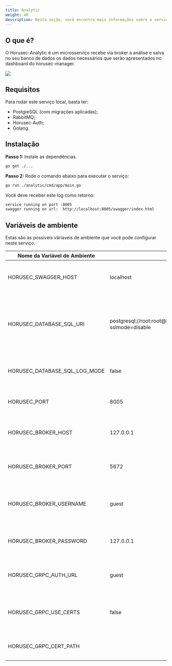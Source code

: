 ```yaml
---
title: Analytic
weight: 40
description: Nesta seção, você encontra mais informações sobre o serviço Horusec-Analytic.
---
```


## **O que é?** 

O Horusec-Analytic é um microsserviço recebe via broker a análise e salva no seu banco de dados os dados necessários que serão apresentados no dashboard do horusec-manager.

![](/docs/ptbr/web/services/analytic/0-arquitecture.jpg)

## **Requisitos**

Para rodar este serviço local, basta ter:

* PostgreSQL (com migrações aplicadas);
* RabbitMQ;
* Horusec-Auth;
* Golang.

## **Instalação**

**Passo 1:** Instale as dependências.

```bash
go get ./...
```

**Passo 2:** Rode o comando abaixo para executar o serviço: 

```bash
go run ./analytic/cmd/app/main.go
```

Você deve receber este log como retorno:

```bash
service running on port :8005
swagger running on url:  http://localhost:8005/swagger/index.html
```

## **Variáveis de ambiente**
Estas são as possíveis váriaveis de ambiente que você pode configurar neste serviço.

| Nome da Variável de Ambiente                 | Valor Default                                                     | Descrição                                                  |
|----------------------------------|------------------------------------------------------------------|--------------------------------------------------------------|
| HORUSEC_SWAGGER_HOST             | localhost                                                        | Obtém qual o host que estará disponível no swagger.|
| HORUSEC_DATABASE_SQL_URI         | postgresql://root:root@localhost:5432/horusec_analytic_db?sslmode=disable | Obtém o URI (identificador uniforme de recursos) para conectar ao banco de dados POSTGRES. |
| HORUSEC_DATABASE_SQL_LOG_MODE    | false                                                            | Obtém o valor para habilitar logs no POSTGRES. |
| HORUSEC_PORT                     | 8005                                                             | Obtém a porta que o serviço irá iniciar. | 
HORUSEC_BROKER_HOST                     | 127.0.0.1                                                             |Obtém host para se conectar ao broker RABBITMQ. | 
HORUSEC_BROKER_PORT                     | 5672                                                             |Obtém porta para conectar no broker RABBITMQ. |
HORUSEC_BROKER_USERNAME                     | guest                                                            |Obtém o nome de usuário para se conectar no broker RABBITMQ. | 
HORUSEC_BROKER_PASSWORD                   | 127.0.0.1                                                             |Obtém host para se conectar ao broker RABBITMQ. |
| HORUSEC_GRPC_AUTH_URL            | guest                                                  | Obtém a senha para se conectar no broker RABBITMQ.| 
| HORUSEC_GRPC_USE_CERTS           | false                                                            | Valida se o uso de certificados no GRPC está ativo ou não. |
| HORUSEC_GRPC_CERT_PATH           |                                                                  | Obtém o caminho do certificado GRPC. | 